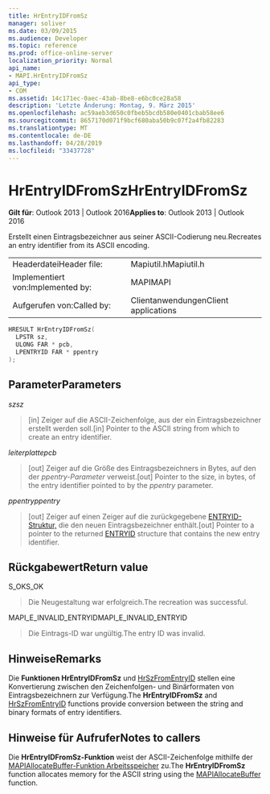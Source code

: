 ```yaml
---
title: HrEntryIDFromSz
manager: soliver
ms.date: 03/09/2015
ms.audience: Developer
ms.topic: reference
ms.prod: office-online-server
localization_priority: Normal
api_name:
- MAPI.HrEntryIDFromSz
api_type:
- COM
ms.assetid: 14c171ec-0aec-43ab-8be8-e6bc0ce28a58
description: 'Letzte Änderung: Montag, 9. März 2015'
ms.openlocfilehash: ac59aeb3d650c0fbeb5bcdb580e0401cbab58ee6
ms.sourcegitcommit: 8657170d071f9bcf680aba50b9c07f2a4fb82283
ms.translationtype: MT
ms.contentlocale: de-DE
ms.lasthandoff: 04/28/2019
ms.locfileid: "33437728"
---
```

# <a name="hrentryidfromsz"></a><span data-ttu-id="296eb-103">HrEntryIDFromSz</span><span class="sxs-lookup"><span data-stu-id="296eb-103">HrEntryIDFromSz</span></span>

  
  
<span data-ttu-id="296eb-104">**Gilt für**: Outlook 2013 | Outlook 2016</span><span class="sxs-lookup"><span data-stu-id="296eb-104">**Applies to**: Outlook 2013 | Outlook 2016</span></span> 
  
<span data-ttu-id="296eb-105">Erstellt einen Eintragsbezeichner aus seiner ASCII-Codierung neu.</span><span class="sxs-lookup"><span data-stu-id="296eb-105">Recreates an entry identifier from its ASCII encoding.</span></span> 
  
|||
|:-----|:-----|
|<span data-ttu-id="296eb-106">Headerdatei</span><span class="sxs-lookup"><span data-stu-id="296eb-106">Header file:</span></span>  <br/> |<span data-ttu-id="296eb-107">Mapiutil.h</span><span class="sxs-lookup"><span data-stu-id="296eb-107">Mapiutil.h</span></span>  <br/> |
|<span data-ttu-id="296eb-108">Implementiert von:</span><span class="sxs-lookup"><span data-stu-id="296eb-108">Implemented by:</span></span>  <br/> |<span data-ttu-id="296eb-109">MAPI</span><span class="sxs-lookup"><span data-stu-id="296eb-109">MAPI</span></span>  <br/> |
|<span data-ttu-id="296eb-110">Aufgerufen von:</span><span class="sxs-lookup"><span data-stu-id="296eb-110">Called by:</span></span>  <br/> |<span data-ttu-id="296eb-111">Clientanwendungen</span><span class="sxs-lookup"><span data-stu-id="296eb-111">Client applications</span></span>  <br/> |
   
```cpp
HRESULT HrEntryIDFromSz(
  LPSTR sz,
  ULONG FAR * pcb,
  LPENTRYID FAR * ppentry
);
```

## <a name="parameters"></a><span data-ttu-id="296eb-112">Parameter</span><span class="sxs-lookup"><span data-stu-id="296eb-112">Parameters</span></span>

 <span data-ttu-id="296eb-113">_sz_</span><span class="sxs-lookup"><span data-stu-id="296eb-113">_sz_</span></span>
  
> <span data-ttu-id="296eb-114">[in] Zeiger auf die ASCII-Zeichenfolge, aus der ein Eintragsbezeichner erstellt werden soll.</span><span class="sxs-lookup"><span data-stu-id="296eb-114">[in] Pointer to the ASCII string from which to create an entry identifier.</span></span> 
    
 <span data-ttu-id="296eb-115">_leiterplatte_</span><span class="sxs-lookup"><span data-stu-id="296eb-115">_pcb_</span></span>
  
> <span data-ttu-id="296eb-116">[out] Zeiger auf die Größe des Eintragsbezeichners in Bytes, auf den der  _ppentry-Parameter_ verweist.</span><span class="sxs-lookup"><span data-stu-id="296eb-116">[out] Pointer to the size, in bytes, of the entry identifier pointed to by the  _ppentry_ parameter.</span></span> 
    
 <span data-ttu-id="296eb-117">_ppentry_</span><span class="sxs-lookup"><span data-stu-id="296eb-117">_ppentry_</span></span>
  
> <span data-ttu-id="296eb-118">[out] Zeiger auf einen Zeiger auf die zurückgegebene [ENTRYID-Struktur,](entryid.md) die den neuen Eintragsbezeichner enthält.</span><span class="sxs-lookup"><span data-stu-id="296eb-118">[out] Pointer to a pointer to the returned [ENTRYID](entryid.md) structure that contains the new entry identifier.</span></span> 
    
## <a name="return-value"></a><span data-ttu-id="296eb-119">Rückgabewert</span><span class="sxs-lookup"><span data-stu-id="296eb-119">Return value</span></span>

<span data-ttu-id="296eb-120">S_OK</span><span class="sxs-lookup"><span data-stu-id="296eb-120">S_OK</span></span>
  
> <span data-ttu-id="296eb-121">Die Neugestaltung war erfolgreich.</span><span class="sxs-lookup"><span data-stu-id="296eb-121">The recreation was successful.</span></span>
    
<span data-ttu-id="296eb-122">MAPI_E_INVALID_ENTRYID</span><span class="sxs-lookup"><span data-stu-id="296eb-122">MAPI_E_INVALID_ENTRYID</span></span>
  
> <span data-ttu-id="296eb-123">Die Eintrags-ID war ungültig.</span><span class="sxs-lookup"><span data-stu-id="296eb-123">The entry ID was invalid.</span></span>
    
## <a name="remarks"></a><span data-ttu-id="296eb-124">Hinweise</span><span class="sxs-lookup"><span data-stu-id="296eb-124">Remarks</span></span>

<span data-ttu-id="296eb-125">Die **Funktionen HrEntryIDFromSz** und [HrSzFromEntryID](hrszfromentryid.md) stellen eine Konvertierung zwischen den Zeichenfolgen- und Binärformaten von Eintragsbezeichnern zur Verfügung.</span><span class="sxs-lookup"><span data-stu-id="296eb-125">The **HrEntryIDFromSz** and [HrSzFromEntryID](hrszfromentryid.md) functions provide conversion between the string and binary formats of entry identifiers.</span></span> 
  
## <a name="notes-to-callers"></a><span data-ttu-id="296eb-126">Hinweise für Aufrufer</span><span class="sxs-lookup"><span data-stu-id="296eb-126">Notes to callers</span></span>

<span data-ttu-id="296eb-127">Die **HrEntryIDFromSz-Funktion** weist der ASCII-Zeichenfolge mithilfe der [MAPIAllocateBuffer-Funktion Arbeitsspeicher](mapiallocatebuffer.md) zu.</span><span class="sxs-lookup"><span data-stu-id="296eb-127">The **HrEntryIDFromSz** function allocates memory for the ASCII string using the [MAPIAllocateBuffer](mapiallocatebuffer.md) function.</span></span> 
  

